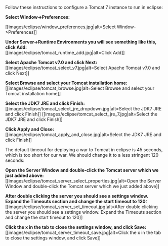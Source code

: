 Follow these instructions to configure a Tomcat 7 instance to run in eclipse:
<P>
<B>Select Window->Preferences:</B><br/>
<P>
[[images/eclipse/window_preferences.jpg|alt=Select Window->Preferences]]
<P>
<B>Under Server->Runtime Environments you will see something like this, click Add:</B><br/>
[[images/eclipse/tomcat_runtime_add.jpg|alt=Click Add]]
<P>
<B>Select Apache Tomcat v7.0 and click Next:</B><br/>
[[images/eclipse/tomcat_select_v7.jpg|alt=Select Apache Tomcat v7.0 and click Next]]
<P>
<B>Select Browse and select your Tomcat installation home:</B><br/>
[[images/eclipse/tomcat_browse.jpg|alt=Select Browse and select your Tomcat installation home]]
<P>
<B>Select the JDK7 JRE and click Finish:</B><br/>
[[images/eclipse/tomcat_select_jre_dropdown.jpg|alt=Select the JDK7 JRE and click Finish]]
[[images/eclipse/tomcat_select_jre_7.jpg|alt=Select the JDK7 JRE and click Finish]]
<P>
<B>Click Apply and Close:</B><br/>
[[images/eclipse/tomcat_apply_and_close.jpg|alt=Select the JDK7 JRE and click Finish]]
<P>
<P>
The default timeout for deploying a war to Tomcat in eclipse is 45 seconds, which is too short for our war. We should change it to a less stringent 120 seconds:
<P>
<B>Open the Server Window and double-click the Tomcat server which we just added above:</B><br/>
[[images/eclipse/tomcat_server_select_properties.jpg|alt=Open the Server Window and double-click the Tomcat server which we just added above]]
<P>
<B>After double clicking the server you should see a settings window. Expand the Timeouts section and change the start timeout to 120:</B><br/>
[[images/eclipse/tomcat_server_set_timeout.jpg|alt=After double clicking the server you should see a settings window. Expand the Timeouts section and change the start timeout to 120]]
<P>
<B>Click the x in the tab to close the settings window, and click Save:</B><br/>
[[images/eclipse/tomcat_server_timeout_save.jpg|alt=Click the x in the tab to close the settings window, and click Save]]
<P>



